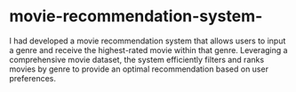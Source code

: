 # movie-recommendation-system-
I had developed a movie recommendation system that allows users to input a genre and receive the highest-rated movie within that genre. Leveraging a comprehensive movie dataset, the system efficiently filters and ranks movies by genre to provide an optimal recommendation based on user preferences.

